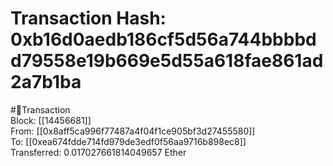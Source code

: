 
Transaction Hash: 0xb16d0aedb186cf5d56a744bbbbdd79558e19b669e5d55a618fae861ad2a7b1ba
====================================================================================
  
#💸Transaction  
Block: [[14456681]]  
From: [[0x8aff5ca996f77487a4f04f1ce905bf3d27455580]]  
To: [[0xea674fdde714fd979de3edf0f56aa9716b898ec8]]  
Transferred: 0.017027661814049657 Ether